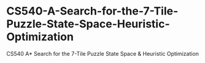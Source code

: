 # CS540-A-Search-for-the-7-Tile-Puzzle-State-Space-Heuristic-Optimization
CS540 A* Search for the 7-Tile Puzzle State Space &amp; Heuristic Optimization
